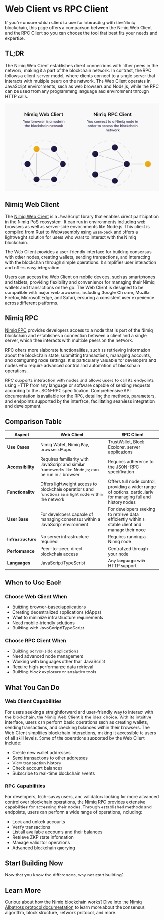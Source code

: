 # Web Client vs RPC Client

If you're unsure which client to use for interacting with the Nimiq blockchain, this page offers a comparison between the Nimiq Web Client and the RPC Client so you can choose the tool that best fits your needs and expertise.

## TL;DR

The Nimiq Web Client establishes direct connections with other peers in the network, making it a part of the blockchain network. In contrast, the RPC follows a client-server model, where clients connect to a single server that interacts with multiple peers on the network. The Web Client operates in JavaScript environments, such as web browsers and Node.js, while the RPC can be used from any programming language and environment through HTTP calls.

<img class="object-contain max-h-[max(60vh,180px)]" src="/assets/images/protocol/network.png" alt="Web Client vs RPC" />

## Nimiq Web Client

The [Nimiq Web Client](/web-client/) is a JavaScript library that enables direct participation in the Nimiq PoS ecosystem. It can run in environments including web browsers as well as server-side environments like Node.js. This client is compiled from Rust to WebAssembly using `wasm-pack` and offers a lightweight solution for users who want to interact with the Nimiq blockchain.

The Web Client provides a user-friendly interface for building consensus with other nodes, creating wallets, sending transactions, and interacting with the blockchain through simple operations. It simplifies user interaction and offers easy integration.

Users can access the Web Client on mobile devices, such as smartphones and tablets, providing flexibility and convenience for managing their Nimiq wallets and transactions on the go. The Web Client is designed to be compatible with major web browsers, including Google Chrome, Mozilla Firefox, Microsoft Edge, and Safari, ensuring a consistent user experience across different platforms.

## Nimiq RPC

[Nimiq RPC](/rpc-client/) provides developers access to a node that is part of the Nimiq blockchain and establishes a connection between a client and a single server, which then interacts with multiple peers on the network.

RPC offers more elaborate functionalities, such as retrieving information about the blockchain state, submitting transactions, managing accounts, and configuring node settings. It is particularly valuable for developers and nodes who require advanced control and automation of blockchain operations.

RPC supports interaction with nodes and allows users to call its endpoints using HTTP from any language or software capable of sending requests according to the JSON-RPC specification. Comprehensive API documentation is available for the RPC, detailing the methods, parameters, and endpoints supported by the interface, facilitating seamless integration and development.

## Comparison Table

| Aspect | Web Client | RPC Client |
| --- | --- | --- |
| **Use Cases** | Nimiq Wallet, Nimiq Pay, browser dApps | TrustWallet, Block Explorer, server applications |
| **Accessibility** | Requires familiarity with JavaScript and similar frameworks like Node.js; can be run in a browser | Requires adherence to the JSON-RPC specification |
| **Functionality** | Offers lightweight access to blockchain operations and functions as a light node within the network | Offers full node control, providing a wider range of options, particularly for managing full and history nodes |
| **User Base** | For developers capable of managing consensus within a JavaScript environment | For developers seeking to retrieve data efficiently within a stable client and manage their node |
| **Infrastructure** | No server infrastructure required | Requires running a Nimiq node |
| **Performance** | Peer-to-peer, direct blockchain access | Centralized through your node |
| **Languages** | JavaScript/TypeScript | Any language with HTTP support |

## When to Use Each

### Choose Web Client When

- Building browser-based applications
- Creating decentralized applications (dApps)
- Want to minimize infrastructure requirements
- Need mobile-friendly solutions
- Building with JavaScript/TypeScript

### Choose RPC Client When

- Building server-side applications
- Need advanced node management
- Working with languages other than JavaScript
- Require high-performance data retrieval
- Building block explorers or analytics tools

## What You Can Do

### Web Client Capabilities

For users seeking a straightforward and user-friendly way to interact with the blockchain, the Nimiq Web Client is the ideal choice. With its intuitive interface, users can perform basic operations such as creating wallets, sending transactions, and checking balances within their browsers. The Web Client simplifies blockchain interactions, making it accessible to users of all skill levels. Some of the operations supported by the Web Client include:

- Create new wallet addresses
- Send transactions to other addresses
- View transaction history
- Check account balances
- Subscribe to real-time blockchain events

### RPC Capabilities

For developers, tech-savvy users, and validators looking for more advanced control over blockchain operations, the Nimiq RPC provides extensive capabilities for accessing their nodes. Through established methods and endpoints, users can perform a wide range of operations, including:

- Lock and unlock accounts
- Verify transactions
- List all available accounts and their balances
- Retrieve ZKP state information
- Manage validator operations
- Advanced blockchain querying

## Start Building Now

Now that you know the differences, why not start building?

<NqGrid :cards="[
  { icon: 'i-local:nimiq-web-client', title: 'Web Client', href: '../web-client', layout: 'row' },
  { icon: 'i-local:nimiq-rpc', title: 'Nimiq RPC', href: '../rpc-client', layout: 'row' },
  { icon: 'i-local:nimiq-validators', title: 'Validators', href: '../nodes/validators/becoming-a-validator', layout: 'row' },
]" />

## Learn More

Curious about how the Nimiq blockchain works? Dive into the [Nimiq Albatross protocol documentation](/protocol/index) to learn more about the consensus algorithm, block structure, network protocol, and more.
